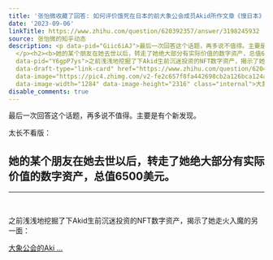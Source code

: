 ```yaml
---
title: '张怡微收藏了回答: 如何评价饿死在日本的前大象公会成员Akid所作文章《慢日本》？'
date: '2023-09-06'
linkTitle: https://www.zhihu.com/question/620392357/answer/3198245932
source: 张怡微的知乎动态
description: <p data-pid="Giic6iAJ">最后一次回答这个话题，再多说不值得。主要是有个新发现。</p><p data-pid="G9aBKGQH">太长不看版：
  </p><h2><b>她的某个朋友在她去世以后，转走了她绝大部分有实际价值的数字资产，总值6500美元。</b></h2><hr><p class="ztext-empty-paragraph"><br></p><p
  data-pid="Y6gpP7ys">之前浅浅地挖掘了下Akid生前沉迷投资的NFT数字资产，揭示了她走火入魔的另一面：</p><a data-draft-node="block"
  data-draft-type="link-card" href="https://www.zhihu.com/question/620415256/answer/3197099264"
  data-image="https://pic4.zhimg.com/v2-fe2c657f8fa442698cb2a126bca124a3_120x160.jpg"
  data-image-width="1284" data-image-height="2316" class="internal">大象公会的Aki ...
disable_comments: true
---
```

<p data-pid="Giic6iAJ">最后一次回答这个话题，再多说不值得。主要是有个新发现。</p><p data-pid="G9aBKGQH">太长不看版： </p><h2><b>她的某个朋友在她去世以后，转走了她绝大部分有实际价值的数字资产，总值6500美元。</b></h2><hr><p class="ztext-empty-paragraph"><br></p><p data-pid="Y6gpP7ys">之前浅浅地挖掘了下Akid生前沉迷投资的NFT数字资产，揭示了她走火入魔的另一面：</p><a data-draft-node="block" data-draft-type="link-card" href="https://www.zhihu.com/question/620415256/answer/3197099264" data-image="https://pic4.zhimg.com/v2-fe2c657f8fa442698cb2a126bca124a3_120x160.jpg" data-image-width="1284" data-image-height="2316" class="internal">大象公会的Aki ...